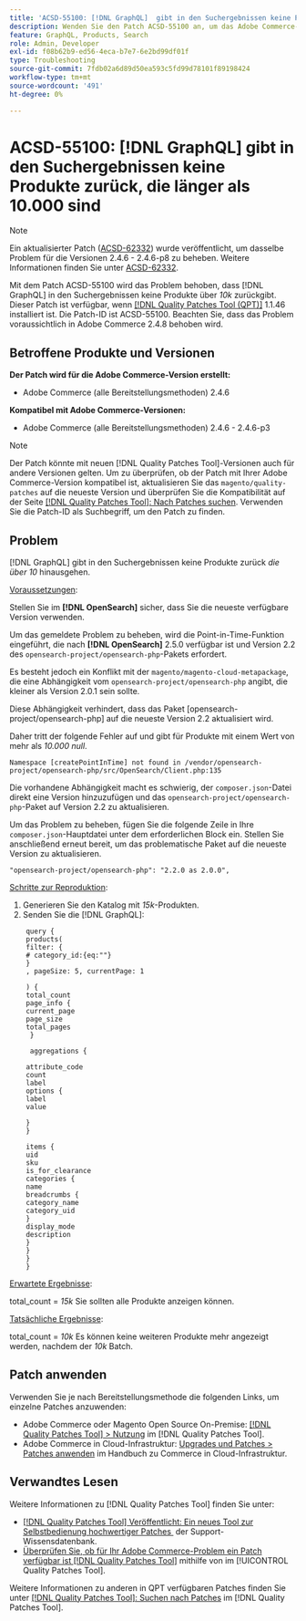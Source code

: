 ```yaml
---
title: 'ACSD-55100: [!DNL GraphQL]  gibt in den Suchergebnissen keine Produkte zurück, die länger als 10 KB sind'
description: Wenden Sie den Patch ACSD-55100 an, um das Adobe Commerce-Problem zu beheben, bei dem GraphQL in den Suchergebnissen keine Produkte zurückgibt, die über *10k* hinausgehen.
feature: GraphQL, Products, Search
role: Admin, Developer
exl-id: f08b62b9-ed56-4eca-b7e7-6e2bd99df01f
type: Troubleshooting
source-git-commit: 7fdb02a6d89d50ea593c5fd99d78101f89198424
workflow-type: tm+mt
source-wordcount: '491'
ht-degree: 0%

---
```


# ACSD-55100: [!DNL GraphQL] gibt in den Suchergebnissen keine Produkte zurück, die länger als 10.000 sind

>[!NOTE]
>
>Ein aktualisierter Patch ([ACSD-62332](/help/tools/quality-patches-tool/patches-available-in-qpt/v1-1-55/acsd-62332-product-listing-graphql-query-limit-plus-live-search-current-page.md)) wurde veröffentlicht, um dasselbe Problem für die Versionen 2.4.6 - 2.4.6-p8 zu beheben. Weitere Informationen finden Sie unter [ACSD-62332](/help/tools/quality-patches-tool/patches-available-in-qpt/v1-1-55/acsd-62332-product-listing-graphql-query-limit-plus-live-search-current-page.md).

Mit dem Patch ACSD-55100 wird das Problem behoben, dass [!DNL GraphQL] in den Suchergebnissen keine Produkte über *10k* zurückgibt. Dieser Patch ist verfügbar, wenn [[!DNL Quality Patches Tool (QPT)]](https://experienceleague.adobe.com/de/docs/commerce-operations/tools/quality-patches-tool/quality-patches-tool-to-self-serve-quality-patches) 1.1.46 installiert ist. Die Patch-ID ist ACSD-55100. Beachten Sie, dass das Problem voraussichtlich in Adobe Commerce 2.4.8 behoben wird.

## Betroffene Produkte und Versionen

**Der Patch wird für die Adobe Commerce-Version erstellt:**

* Adobe Commerce (alle Bereitstellungsmethoden) 2.4.6

**Kompatibel mit Adobe Commerce-Versionen:**

* Adobe Commerce (alle Bereitstellungsmethoden) 2.4.6 - 2.4.6-p3

>[!NOTE]
>
>Der Patch könnte mit neuen [!DNL Quality Patches Tool]-Versionen auch für andere Versionen gelten. Um zu überprüfen, ob der Patch mit Ihrer Adobe Commerce-Version kompatibel ist, aktualisieren Sie das `magento/quality-patches` auf die neueste Version und überprüfen Sie die Kompatibilität auf der Seite [[!DNL Quality Patches Tool]: Nach Patches suchen](https://experienceleague.adobe.com/tools/commerce-quality-patches/index.html?lang=de). Verwenden Sie die Patch-ID als Suchbegriff, um den Patch zu finden.

## Problem

[!DNL GraphQL] gibt in den Suchergebnissen keine Produkte zurück *die über 10* hinausgehen.

<u>Voraussetzungen</u>:

Stellen Sie im **[!DNL OpenSearch]** sicher, dass Sie die neueste verfügbare Version verwenden.

Um das gemeldete Problem zu beheben, wird die Point-in-Time-Funktion eingeführt, die nach **[!DNL OpenSearch]** 2.5.0 verfügbar ist und Version 2.2 des `opensearch-project/opensearch-php`-Pakets erfordert.

Es besteht jedoch ein Konflikt mit der `magento/magento-cloud-metapackage`, die eine Abhängigkeit vom `opensearch-project/opensearch-php` angibt, die kleiner als Version 2.0.1 sein sollte.


Diese Abhängigkeit verhindert, dass das Paket [opensearch-project/opensearch-php] auf die neueste Version 2.2 aktualisiert wird.

Daher tritt der folgende Fehler auf und gibt für Produkte mit einem Wert von mehr als *10.000 null*.

`Namespace [createPointInTime] not found in /vendor/opensearch-project/opensearch-php/src/OpenSearch/Client.php:135`

Die vorhandene Abhängigkeit macht es schwierig, der `composer.json`-Datei direkt eine Version hinzuzufügen und das `opensearch-project/opensearch-php`-Paket auf Version 2.2 zu aktualisieren.

Um das Problem zu beheben, fügen Sie die folgende Zeile in Ihre `composer.json`-Hauptdatei unter dem erforderlichen Block ein. Stellen Sie anschließend erneut bereit, um das problematische Paket auf die neueste Version zu aktualisieren.

`"opensearch-project/opensearch-php": "2.2.0 as 2.0.0",`

<u>Schritte zur Reproduktion</u>:

1. Generieren Sie den Katalog mit *15k*-Produkten.
1. Senden Sie die [!DNL GraphQL]:

```
    query {
    products(
    filter: {
    # category_id:{eq:""}
    }
    , pageSize: 5, currentPage: 1

    ) {
    total_count
    page_info {
    current_page
    page_size
    total_pages
     }

     aggregations {

    attribute_code
    count
    label
    options {
    label
    value

    }
    }

    items {
    uid
    sku
    is_for_clearance
    categories {
    name
    breadcrumbs {
    category_name
    category_uid
    }
    display_mode
    description
    }
    }
    }
    }
```

<u>Erwartete Ergebnisse</u>:

total_count = *15k*
Sie sollten alle Produkte anzeigen können.

<u>Tatsächliche Ergebnisse</u>:

total_count = *10k*
Es können keine weiteren Produkte mehr angezeigt werden, nachdem der *10k* Batch.

## Patch anwenden

Verwenden Sie je nach Bereitstellungsmethode die folgenden Links, um einzelne Patches anzuwenden:

* Adobe Commerce oder Magento Open Source On-Premise: [[!DNL Quality Patches Tool] > Nutzung](/help/tools/quality-patches-tool/usage.md) im [!DNL Quality Patches Tool].
* Adobe Commerce in Cloud-Infrastruktur: [Upgrades und Patches > Patches anwenden](https://experienceleague.adobe.com/docs/commerce-cloud-service/user-guide/develop/upgrade/apply-patches.html?lang=de) im Handbuch zu Commerce in Cloud-Infrastruktur.

## Verwandtes Lesen

Weitere Informationen zu [!DNL Quality Patches Tool] finden Sie unter:

* [[!DNL Quality Patches Tool] Veröffentlicht: Ein neues Tool zur Selbstbedienung hochwertiger Patches &#x200B;](https://experienceleague.adobe.com/de/docs/commerce-operations/tools/quality-patches-tool/quality-patches-tool-to-self-serve-quality-patches) der Support-Wissensdatenbank.
* [Überprüfen Sie, ob für Ihr Adobe Commerce-Problem ein Patch verfügbar ist [!DNL Quality Patches Tool]](/help/tools/quality-patches-tool/patches-available-in-qpt/check-patch-for-magento-issue-with-magento-quality-patches.md) mithilfe von im [!UICONTROL Quality Patches Tool].


Weitere Informationen zu anderen in QPT verfügbaren Patches finden Sie unter [[!DNL Quality Patches Tool]: Suchen nach Patches](https://experienceleague.adobe.com/tools/commerce-quality-patches/index.html?lang=de) im [!DNL Quality Patches Tool].
